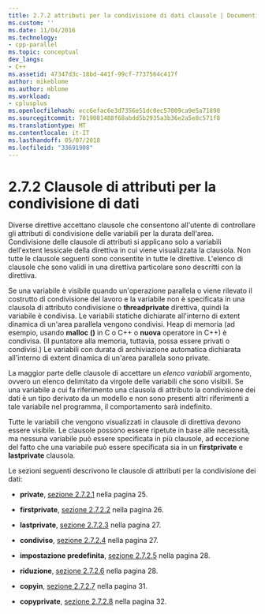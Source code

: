 ```yaml
---
title: 2.7.2 attributi per la condivisione di dati clausole | Documenti Microsoft
ms.custom: ''
ms.date: 11/04/2016
ms.technology:
- cpp-parallel
ms.topic: conceptual
dev_langs:
- C++
ms.assetid: 47347d3c-18bd-441f-99cf-7737564c417f
author: mikeblome
ms.author: mblome
ms.workload:
- cplusplus
ms.openlocfilehash: ecc6efac6e3d7356e51dc0ec57009ca9e5a71890
ms.sourcegitcommit: 7019081488f68abdd5b2935a3b36e2a5e8c571f8
ms.translationtype: MT
ms.contentlocale: it-IT
ms.lasthandoff: 05/07/2018
ms.locfileid: "33691908"
---
```

# <a name="272-data-sharing-attribute-clauses"></a>2.7.2 Clausole di attributi per la condivisione di dati
Diverse direttive accettano clausole che consentono all'utente di controllare gli attributi di condivisione delle variabili per la durata dell'area. Condivisione delle clausole di attributi si applicano solo a variabili dell'extent lessicale della direttiva in cui viene visualizzata la clausola. Non tutte le clausole seguenti sono consentite in tutte le direttive. L'elenco di clausole che sono validi in una direttiva particolare sono descritti con la direttiva.  
  
 Se una variabile è visibile quando un'operazione parallela o viene rilevato il costrutto di condivisione del lavoro e la variabile non è specificata in una clausola di attributo condivisione o **threadprivate** direttiva, quindi la variabile è condivisa. Le variabili statiche dichiarate all'interno di extent dinamica di un'area parallela vengono condivisi. Heap di memoria (ad esempio, usando **malloc ()** in C o C++ o **nuova** operatore in C++) è condivisa. (Il puntatore alla memoria, tuttavia, possa essere privati o condivisi.) Le variabili con durata di archiviazione automatica dichiarata all'interno di extent dinamica di un'area parallela sono private.  
  
 La maggior parte delle clausole di accettare un *elenco variabili* argomento, ovvero un elenco delimitato da virgole delle variabili che sono visibili. Se una variabile a cui fa riferimento una clausola di attributo la condivisione dei dati è un tipo derivato da un modello e non sono presenti altri riferimenti a tale variabile nel programma, il comportamento sarà indefinito.  
  
 Tutte le variabili che vengono visualizzati in clausole di direttiva devono essere visibile. Le clausole possono essere ripetute in base alle necessità, ma nessuna variabile può essere specificata in più clausole, ad eccezione del fatto che una variabile può essere specificata sia in un **firstprivate** e **lastprivate** clausola.  
  
 Le sezioni seguenti descrivono le clausole di attributi per la condivisione dei dati:  
  
-   **private**, [sezione 2.7.2.1](../../parallel/openmp/2-7-2-1-private.md) nella pagina 25.  
  
-   **firstprivate**, [sezione 2.7.2.2](../../parallel/openmp/2-7-2-2-firstprivate.md) nella pagina 26.  
  
-   **lastprivate**, [sezione 2.7.2.3](../../parallel/openmp/2-7-2-3-lastprivate.md) nella pagina 27.  
  
-   **condiviso**, [sezione 2.7.2.4](../../parallel/openmp/2-7-2-4-shared.md) nella pagina 27.  
  
-   **impostazione predefinita**, [sezione 2.7.2.5](../../parallel/openmp/2-7-2-5-default.md) nella pagina 28.  
  
-   **riduzione**, [sezione 2.7.2.6](../../parallel/openmp/2-7-2-6-reduction.md) nella pagina 28.  
  
-   **copyin**, [sezione 2.7.2.7](../../parallel/openmp/2-7-2-7-copyin.md) nella pagina 31.  
  
-   **copyprivate**, [sezione 2.7.2.8](../../parallel/openmp/2-7-2-8-copyprivate.md) nella pagina 32.